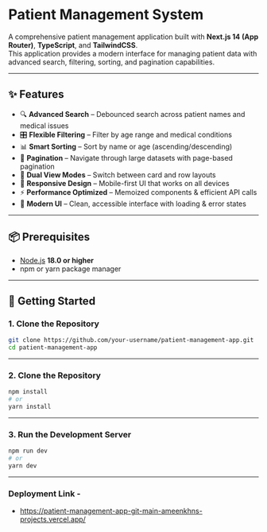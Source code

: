# Patient Management System

A comprehensive patient management application built with **Next.js 14 (App Router)**, **TypeScript**, and **TailwindCSS**.  
This application provides a modern interface for managing patient data with advanced search, filtering, sorting, and pagination capabilities.

---

## ✨ Features

- 🔍 **Advanced Search** – Debounced search across patient names and medical issues  
- 🎛️ **Flexible Filtering** – Filter by age range and medical conditions  
- 📊 **Smart Sorting** – Sort by name or age (ascending/descending)  
- 📄 **Pagination** – Navigate through large datasets with page-based pagination  
- 👀 **Dual View Modes** – Switch between card and row layouts  
- 📱 **Responsive Design** – Mobile-first UI that works on all devices  
- ⚡ **Performance Optimized** – Memoized components & efficient API calls  
- 🎨 **Modern UI** – Clean, accessible interface with loading & error states  

---

## 📦 Prerequisites

- [Node.js](https://nodejs.org/) **18.0 or higher**  
- npm or yarn package manager  

---

## 🚀 Getting Started

### 1. Clone the Repository
```bash
git clone https://github.com/your-username/patient-management-app.git
cd patient-management-app  
```

---

### 2. Clone the Repository
```bash
npm install
# or
yarn install
```

---

### 3. Run the Development Server
```bash
npm run dev
# or
yarn dev
```

---

###  Deployment Link -
- https://patient-management-app-git-main-ameenkhns-projects.vercel.app/
